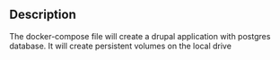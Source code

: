 ## Description

The docker-compose file will create a drupal application with postgres database. It will create persistent volumes on the local drive 

